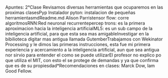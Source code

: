 Apuntes: 2°Clase
Revisamos diversas herramientas que ocuparemos en las proximas clasesPyp Instalador pyton: instalacion de pequeñas herramientasmdReadme.md Alison Parristensor flow: corre algoritmosRNN:Red neuronal recurrentepercep trons: es la primera aproximacion hacia la inteligencia artificialML5: es un sub campo de la inteligencia artificial, para que esta sea mas amigableInvestigar en la bibilioteca digitar mas antigua llamada GutemberTrabajamos con Wekinator Processing y le dimos las primeras instrucciones, esta fue mi primera experiencia y acercamiento a la inteligencia artificial, aun que sea antigua nor sirvio para entender el como se puede utilizarEl profesor no explico po que utiliza el MIT, con esto el se protege de demandas y ya que confirma que es de su propiesdad*Recomendaciones en clases: Marck Dow, Iam Good Fellow.
